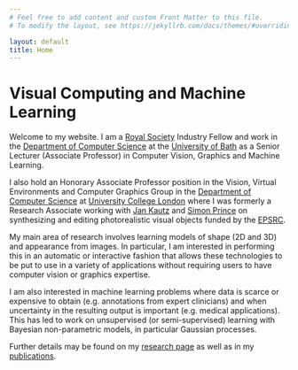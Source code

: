 ```yaml
---
# Feel free to add content and custom Front Matter to this file.
# To modify the layout, see https://jekyllrb.com/docs/themes/#overriding-theme-defaults

layout: default
title: Home
---
```


# Visual Computing and Machine Learning

Welcome to my website.
I am a [Royal Society](https://royalsociety.org) Industry Fellow and work in the
[Department of Computer Science](http://www.bath.ac.uk/comp-sci/) at the
[University of Bath](http://www.bath.ac.uk/) as a Senior Lecturer (Associate Professor)
in Computer Vision, Graphics and Machine Learning.

I also hold an Honorary Associate Professor position in the Vision, Virtual Environments and Computer Graphics Group in the
[Department of Computer Science](http://www.cs.ucl.ac.uk/) at
[University College London](http://www.ucl.ac.uk/)
where I was formerly a Research Associate working with
[Jan Kautz](http://jankautz.com) and
[Simon Prince](https://scholar.google.com/citations?user=fjm67xYAAAAJ&hl=en) 
on synthesizing and editing photorealistic
visual objects funded by the [EPSRC](http://www.epsrc.ac.uk/).

My main area of research involves learning models of shape (2D and 3D) and appearance from images.
In particular, I am interested in performing this in an automatic or interactive fashion that
allows these technologies to be put to use in a variety of applications without requiring
users to have computer vision or graphics expertise. 

I am also interested in machine learning problems where data is scarce or expensive to obtain (e.g. annotations from expert clinicians) and when uncertainty in the resulting output is important (e.g. medical applications). This has led to work on unsupervised (or semi-supervised) learning with Bayesian non-parametric models, in particular Gaussian processes.


Further details may be found on my
<a href="/research/">research page</a> as well as in my <a href="/publications/">publications</a>.
